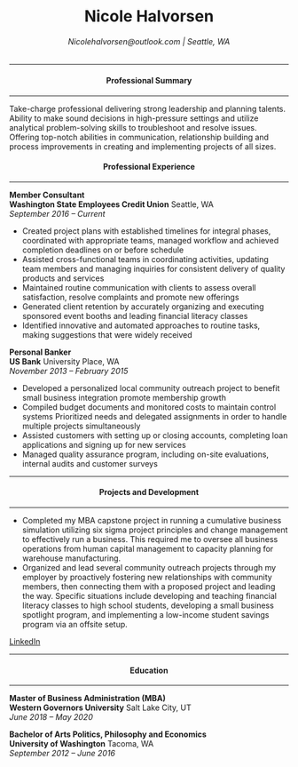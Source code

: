<h1 align="center"> Nicole Halvorsen </h1>

<h6 align="center"> Nicolehalvorsen@outlook.com | Seattle, WA </h6>

------ 

<h4 align="center"> Professional Summary </h4>

------ 

Take-charge professional delivering strong leadership and planning talents. Ability to make sound decisions in high-pressure settings and utilize analytical problem-solving skills to troubleshoot and resolve issues. Offering top-notch abilities in communication, relationship building and process improvements in creating and implementing projects of all sizes.

<h4 align="center"> Professional Experience </h4>

------
**Member Consultant**  
**Washington State Employees Credit Union** Seattle, WA  
*September 2016 – Current* 
* Created project plans with established timelines for integral phases, coordinated with appropriate teams, managed workflow and achieved completion deadlines on or before schedule
* Assisted cross-functional teams in coordinating activities, updating team members and managing inquiries for consistent delivery of quality products and services
* Maintained routine communication with clients to assess overall satisfaction, resolve complaints and promote new offerings
* Generated client retention by accurately organizing and executing sponsored event booths and leading financial literacy classes
* Identified innovative and automated approaches to routine tasks, making suggestions that were widely received

**Personal Banker**  
**US Bank** University Place, WA  
*November 2013 – February 2015* 
* Developed a personalized local community outreach project to benefit small business integration promote membership growth
* Compiled budget documents and monitored costs to maintain control systems
Prioritized needs and delegated assignments in order to handle multiple projects simultaneously
* Assisted customers with setting up or closing accounts, completing loan applications and signing up for new services
* Managed quality assurance program, including on-site evaluations, internal audits and customer surveys

------ 

<h4 align="center"> Projects and Development </h4>

------
* Completed my MBA capstone project in running a cumulative business simulation utilizing six sigma project principles and 
change management to effectively run a business. This required me to oversee all business operations from human capital management 
to capacity planning for warehouse manufacturing.  
* Organized and lead several community outreach projects through my employer by proactively fostering new relationships with community members, 
then connecting them with a proposed project and leading the way. Specific situations include developing and teaching financial literacy classes 
to high school students, developing a small business spotlight program, and implementing a low-income student savings program via an offsite setup.  

[LinkedIn](https://www.linkedin.com/in/nicole-halvorsen)

------ 

<h4 align="center"> Education </h4>

------

**Master of Business Administration (MBA)**          
**Western Governors University** Salt Lake City, UT   
*June 2018 – May 2020*  

**Bachelor of Arts Politics, Philosophy and Economics**  
**University of Washington** Tacoma, WA  
*September 2012 – June 2016* 


